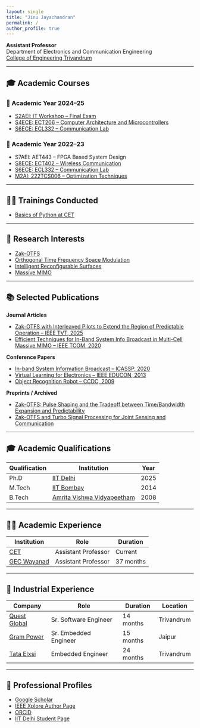 ```yaml
---
layout: single
title: "Jinu Jayachandran"
permalink: /
author_profile: true
---
```


**Assistant Professor**  
Department of Electronics and Communication Engineering  
[College of Engineering Trivandrum](https://www.cet.ac.in)  

---

## 🎓 Academic Courses

### 📘 Academic Year 2024–25
- [S2AEI: IT Workshop – Final Exam](s2aeiitw.md)
- [S4ECE: ECT206 – Computer Architecture and Microcontrollers](ect206cam.md)
- [S6ECE: ECL332 – Communication Lab](ecl332_ay2024-25.md)

### 📘 Academic Year 2022–23
- S7AEI: AET443 – FPGA Based System Design  
- [S8ECE: ECT402 – Wireless Communication](ect402wc.md)  
- [S6ECE: ECL332 – Communication Lab](ecl332cl.md)  
- [M2AI: 222TCS006 – Optimization Techniques](222tcs006ot.md)

---

## 🧑‍🏫 Trainings Conducted
- [Basics of Python at CET](pythonbasics.md)

---

## 📡 Research Interests
- [Zak-OTFS](https://ieeexplore.ieee.org/abstract/document/9927420)  
- [Orthogonal Time Frequency Space Modulation](https://ieeexplore.ieee.org/abstract/document/7925924)  
- [Intelligent Reconfigurable Surfaces](https://www.youtube.com/watch?v=PmTjNGabrkA)  
- [Massive MIMO](https://ieeexplore.ieee.org/document/6736761)

---

## 📚 Selected Publications

**Journal Articles**
- [Zak-OTFS with Interleaved Pilots to Extend the Region of Predictable Operation – IEEE TVT, 2025](https://ieeexplore.ieee.org/abstract/document/11033202)  
- [Efficient Techniques for In-Band System Info Broadcast in Multi-Cell Massive MIMO – IEEE TCOM, 2020](https://ieeexplore.ieee.org/document/9133545)  

**Conference Papers**
- [In-band System Information Broadcast – ICASSP, 2020](https://ieeexplore.ieee.org/document/9053435)  
- [Virtual Learning for Electronics – IEEE EDUCON, 2013](https://ieeexplore.ieee.org/document/6530185)  
- [Object Recognition Robot – CCDC, 2009](https://ieeexplore.ieee.org/document/5192399)  

**Preprints / Archived**
- [Zak-OTFS: Pulse Shaping and the Tradeoff between Time/Bandwidth Expansion and Predictability](https://arxiv.org/abs/2405.02718)  
- [Zak-OTFS and Turbo Signal Processing for Joint Sensing and Communication](https://arxiv.org/abs/2406.06024)  

---

## 🎓 Academic Qualifications

| Qualification | Institution | Year |
|---------------|-------------|------|
| Ph.D          | [IIT Delhi](https://www.ee.iitd.ac.in) | 2025 |
| M.Tech        | [IIT Bombay](https://www.ee.iitb.ac.in) | 2014 |
| B.Tech        | [Amrita Vishwa Vidyapeetham](https://www.amrita.edu/program/btech-electronics-and-communication-engineering/) | 2008 |

---

## 👨‍🏫 Academic Experience

| Institution | Role | Duration |
|-------------|------|----------|
| [CET](https://www.ee.cet.ac.in/) | Assistant Professor | Current |
| [GEC Wayanad](https://www.gecwyd.ac.in/) | Assistant Professor | 37 months |

---

## 🏢 Industrial Experience

| Company | Role | Duration | Location |
|---------|------|----------|----------|
| [Quest Global](https://www.quest-global.com/) | Sr. Software Engineer | 14 months | Trivandrum |
| [Gram Power](https://www.grampower.com/) | Sr. Embedded Engineer | 15 months | Jaipur |
| [Tata Elxsi](https://www.tataelxsi.com/) | Embedded Engineer | 24 months | Trivandrum |

---

## 🔗 Professional Profiles
- [Google Scholar](https://scholar.google.co.in/citations?user=JaImdO8AAAAJ&hl=en)  
- [IEEE Xplore Author Page](https://ieeexplore.ieee.org/author/37088469967)  
- [ORCID](https://orcid.org/0000-0002-3167-4986)  
- [IIT Delhi Student Page](iitd.md)

